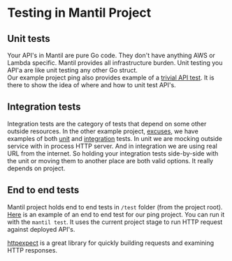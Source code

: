 # Testing in Mantil Project

## Unit tests

Your API's in Mantil are pure Go code. They don't have anything AWS or Lambda
specific. Mantil provides all infrastructure burden. Unit testing you API'a are
like unit testing any other Go struct.  
Our example project ping also provides example of a [trivial API
test](https://github.com/mantil-io/template-ping/blob/master/api/ping/ping_test.go).
It is there to show the idea of where and how to unit test API's.

## Integration tests

Integration tests are the category of tests that depend on some other
outside resources. In the other example project,
[excuses](https://github.com/mantil-io/template-excuses), we have examples of
both
[unit](https://github.com/mantil-io/template-excuses/blob/0a8c06a6d0d40fd4659c1538c772b7eaa8c7d5f5/api/excuses/excuses_test.go#L15)
and
[integration](https://github.com/mantil-io/template-excuses/blob/0a8c06a6d0d40fd4659c1538c772b7eaa8c7d5f5/api/excuses/excuses_test.go#L28)
tests. In unit we are mocking outside service with in process HTTP server. And in
integration we are using real URL from the internet. So holding your integration tests side-by-side with the unit or moving them to another place are both valid options. It really depends on project.


## End to end tests

Mantil project holds end to end tests in `/test` folder (from the project root).
[Here](https://github.com/mantil-io/template-ping/blob/master/test/ping_test.go)
is an example of an end to end test for our ping project. You can run it with the `mantil test`. It uses the current project stage to run HTTP request against
deployed API's. 

[httpexpect](https://github.com/gavv/httpexpect) is a great library for quickly
building requests and examining HTTP responses.
